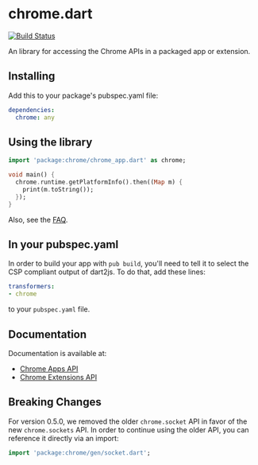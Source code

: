 # chrome.dart

[![Build Status](https://travis-ci.org/dart-gde/chrome.dart.svg?branch=master)](https://travis-ci.org/dart-gde/chrome.dart)

An library for accessing the Chrome APIs in a packaged app or extension.

## Installing

Add this to your package's pubspec.yaml file:

```yaml
dependencies:
  chrome: any
```

## Using the library

```dart
import 'package:chrome/chrome_app.dart' as chrome;

void main() {
  chrome.runtime.getPlatformInfo().then((Map m) {
    print(m.toString());
  });
}
```

Also, see the [FAQ](https://github.com/dart-gde/chrome.dart/wiki/FAQ).

## In your pubspec.yaml

In order to build your app with `pub build`, you'll need to tell it to select
the CSP compliant output of dart2js. To do that, add these lines:

```yaml
transformers:
- chrome
```

to your `pubspec.yaml` file.

## Documentation
Documentation is available at:

* [Chrome Apps
  API](http://www.dartdocs.org/documentation/chrome/latest/index.html#chrome/chrome_app)
* [Chrome Extensions
  API](http://www.dartdocs.org/documentation/chrome/latest/index.html#chrome/chrome_ext)

## Breaking Changes

For version 0.5.0, we removed the older `chrome.socket` API in favor of the new
`chrome.sockets` API. In order to continue using the older API, you can
reference it directly via an import:

```dart
import 'package:chrome/gen/socket.dart';
```
